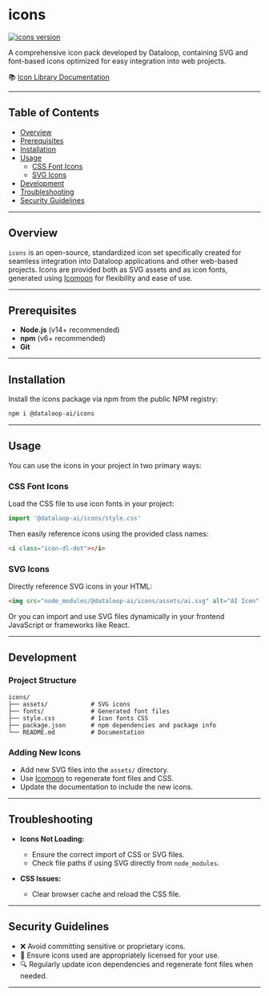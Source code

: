 # **icons**

[![icons version](https://img.shields.io/npm/v/@dataloop-ai/icons?label=Latest%20Library%20Version)](https://www.npmjs.com/package/@dataloop-ai/icons)

A comprehensive icon pack developed by Dataloop, containing SVG and font-based icons optimized for easy integration into web projects.

📚 [Icon Library Documentation](https://dataloop-ai.github.io/icons/)

---

## **Table of Contents**

- [Overview](#overview)
- [Prerequisites](#prerequisites)
- [Installation](#installation)
- [Usage](#usage)
  - [CSS Font Icons](#css-font-icons)
  - [SVG Icons](#svg-icons)
- [Development](#development)
- [Troubleshooting](#troubleshooting)
- [Security Guidelines](#security-guidelines)

---

## **Overview**

`icons` is an open-source, standardized icon set specifically created for seamless integration into Dataloop applications and other web-based projects. Icons are provided both as SVG assets and as icon fonts, generated using [Icomoon](https://icomoon.io/) for flexibility and ease of use.

---

## **Prerequisites**

- **Node.js** (v14+ recommended)
- **npm** (v6+ recommended)
- **Git**

---

## **Installation**

Install the icons package via npm from the public NPM registry:

```bash
npm i @dataloop-ai/icons
```

---

## **Usage**

You can use the icons in your project in two primary ways:

### **CSS Font Icons**

Load the CSS file to use icon fonts in your project:

```js
import '@dataloop-ai/icons/style.css'
```

Then easily reference icons using the provided class names:

```html
<i class="icon-dl-dot"></i>
```

### **SVG Icons**

Directly reference SVG icons in your HTML:

```html
<img src="node_modules/@dataloop-ai/icons/assets/ai.svg" alt="AI Icon" />
```

Or you can import and use SVG files dynamically in your frontend JavaScript or frameworks like React.

---

## **Development**

### **Project Structure**

```
icons/
├── assets/            # SVG icons
├── fonts/             # Generated font files
├── style.css          # Icon fonts CSS
├── package.json       # npm dependencies and package info
└── README.md          # Documentation
```

### **Adding New Icons**

- Add new SVG files into the `assets/` directory.
- Use [Icomoon](https://icomoon.io/) to regenerate font files and CSS.
- Update the documentation to include the new icons.

---

## **Troubleshooting**

- **Icons Not Loading:**
  - Ensure the correct import of CSS or SVG files.
  - Check file paths if using SVG directly from `node_modules`.

- **CSS Issues:**
  - Clear browser cache and reload the CSS file.

---

## **Security Guidelines**

- ❌ Avoid committing sensitive or proprietary icons.
- 📌 Ensure icons used are appropriately licensed for your use.
- 🔍 Regularly update icon dependencies and regenerate font files when needed.

---